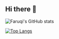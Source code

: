 ## Hi there 👋

![Faruqi's GitHub stats](https://github-readme-stats.vercel.app/api?username=faruqii&show_icons=true&theme=transparent)

[![Top Langs](https://github-readme-stats.vercel.app/api/top-langs/?username=faruqii&layout=donut&hide=php,blade,css)](https://github.com/faruqii/github-readme-stats)
